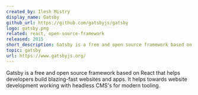 ```yaml
---
created_by: Ilesh Mistry
display_name: Gatsby
github_url: https://github.com/gatsbyjs/gatsby
logo: gatsby.png
related: react, open-source-framework
released: 2015
short_description: Gatsby is a free and open source framework based on React that helps developers build blazing fast websites and apps.
topic: gatsby
url: https://www.gatsbyjs.org/
---
```

Gatsby is a free and open source framework based on React that helps developers build blazing-fast websites and apps.
It helps towards website development working with headless CMS's for modern tooling.
